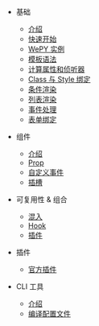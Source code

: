 - 基础

  - [介绍](base/intro.md)
  - [快速开始](base/getstart.md)
  - [WePY 实例](base/instance.md)
  - [模板语法](base/template.md)
  - [计算属性和侦听器](base/observe.md)
  - [Class 与 Style 绑定](base/class-style.md)
  - [条件渲染](base/addition.md)
  - [列表渲染](base/list.md)
  - [事件处理](base/event.md)
  - [表单绑定](base/form.md)

- 组件
  - [介绍](component/intro.md)
  - [Prop](component/prop.md)
  - [自定义事件](component/event.md)
  - [插槽](component/slot.md)

- 可复用性 & 组合

  - [混入](extension/mixin.md)
  - [Hook](extension/hook.md)
  - [插件](extension/plugin.md)

- 插件
  
  - [官方插件](plugin/official.md)

- CLI 工具

  - [介绍](cli/intro.md)
  - [编译配置文件](cli/config.md)
